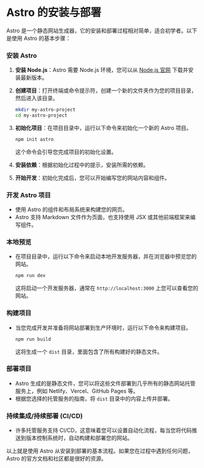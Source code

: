 # Astro 的安装与部署

Astro 是一个静态网站生成器，它的安装和部署过程相对简单，适合初学者。以下是使用 Astro 的基本步骤：

### 安装 Astro

1. **安装 Node.js**：Astro 需要 Node.js 环境，您可以从 [Node.js 官网](https://nodejs.org/) 下载并安装最新版本。

2. **创建项目**：打开终端或命令提示符，创建一个新的文件夹作为您的项目目录，然后进入该目录。

   ```bash
   mkdir my-astro-project
   cd my-astro-project
   ```

3. **初始化项目**：在项目目录中，运行以下命令来初始化一个新的 Astro 项目。

   ```bash
   npm init astro
   ```

   这个命令会引导您完成项目的初始化设置。

4. **安装依赖**：根据初始化过程中的提示，安装所需的依赖。

5. **开始开发**：初始化完成后，您可以开始编写您的网站内容和组件。

### 开发 Astro 项目

- 使用 Astro 的组件和布局系统来构建您的网页。
- Astro 支持 Markdown 文件作为页面，也支持使用 JSX 或其他前端框架来编写组件。

### 本地预览

- 在项目目录中，运行以下命令来启动本地开发服务器，并在浏览器中预览您的网站。

  ```bash
  npm run dev
  ```

  这将启动一个开发服务器，通常在 `http://localhost:3000` 上您可以查看您的网站。

### 构建项目

- 当您完成开发并准备将网站部署到生产环境时，运行以下命令来构建项目。

  ```bash
  npm run build
  ```

  这将生成一个 `dist` 目录，里面包含了所有构建好的静态文件。

### 部署项目

- Astro 生成的是静态文件，您可以将这些文件部署到几乎所有的静态网站托管服务上，例如 Netlify、Vercel、GitHub Pages 等。
- 根据您选择的托管服务的指南，将 `dist` 目录中的内容上传并部署。

### 持续集成/持续部署 (CI/CD)

- 许多托管服务支持 CI/CD，这意味着您可以设置自动化流程，每当您将代码推送到版本控制系统时，自动构建和部署您的网站。

以上就是使用 Astro 从安装到部署的基本流程。如果您在过程中遇到任何问题，Astro 的官方文档和社区都是很好的资源。